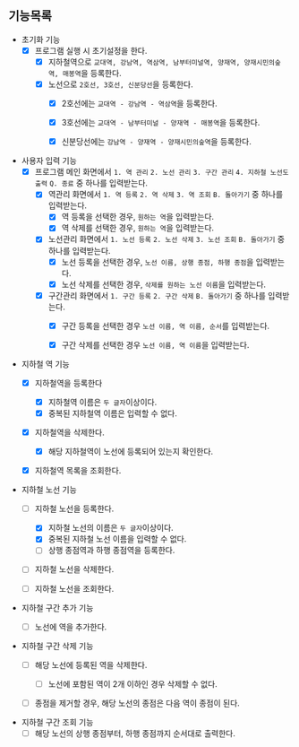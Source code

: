 ## 기능목록

* 초기화 기능
    * [x] 프로그램 실행 시 초기설정을 한다.
        * [x] 지하철역으로 `교대역, 강남역, 역삼역, 남부터미널역, 양재역, 양재시민의숲역, 매봉역`을 등록한다.
        * [x] 노선으로 `2호선, 3호선, 신분당선`을 등록한다.
            * [x] 2호선에는 `교대역 - 강남역 - 역삼역`을 등록한다.
            * [x] 3호선에는 `교대역 - 남부터미널 - 양재역 - 매봉역`을 등록한다.
            * [x] 신분당선에는 `강남역 - 양재역 - 양재시민의숲역`을 등록한다.


* 사용자 입력 기능
    * [x] 프로그램 메인 화면에서 `1. 역 관리` `2. 노선 관리` `3. 구간 관리` `4. 지하철 노선도 출력` `Q. 종료` 중 하나를 입력받는다.
        * [x] 역관리 화면에서 `1. 역 등록` `2. 역 삭제` `3. 역 조회` `B. 돌아가기` 중 하나를 입력받는다.
            * [x] 역 등록을 선택한 경우, `원하는 역`을 입력받는다.
            * [x] 역 삭제를 선택한 경우, `원하는 역`을 입력받는다.
        * [x] 노선관리 화면에서 `1. 노선 등록` `2. 노선 삭제` `3. 노선 조회` `B. 돌아가기` 중 하나를 입력받는다.
            * [x] 노선 등록을 선택한 경우, `노선 이름, 상행 종점, 하행 종점`을 입력받는다.
            * [x] 노선 삭제를 선택한 경우, `삭제를 원하는 노선 이름`을 입력받는다.
        * [x] 구간관리 화면에서 `1. 구간 등록` `2. 구간 삭제` `B. 돌아가기` 중 하나를 입력받는다.
            * [x] 구간 등록을 선택한 경우 `노선 이름, 역 이름, 순서`를 입력받는다.
            * [x] 구간 삭제를 선택한 경우 `노선 이름, 역 이름`을 입력받는다.


* 지하철 역 기능
    * [x] 지하철역을 등록한다
        * [x] 지하철역 이름은 `두 글자`이상이다.
        * [x] 중복된 지하철역 이름은 입력할 수 없다.

    * [x] 지하철역을 삭제한다.
        * [x] 해당 지하철역이 노선에 등록되어 있는지 확인한다.

    * [x] 지하철역 목록을 조회한다.


* 지하철 노선 기능
    * [ ] 지하철 노선을 등록한다.
        * [x] 지하철 노선의 이름은 `두 글자`이상이다.
        * [x] 중복된 지하철 노선 이름을 입력할 수 없다.
        * [ ] 상행 종점역과 하행 종점역을 등록한다.

    * [ ] 지하철 노선을 삭제한다.
    * [ ] 지하철 노선을 조회한다.


* 지하철 구간 추가 기능
    * [ ] 노선에 역을 추가한다.


* 지하철 구간 삭제 기능
    * [ ] 해당 노선에 등록된 역을 삭제한다.
        * [ ] 노선에 포함된 역이 2개 이하인 경우 삭제할 수 없다.
    * [ ] 종점을 제거할 경우, 해당 노선의 종점은 다음 역이 종점이 된다.


* 지하철 구간 조회 기능
    * [ ] 해당 노선의 상행 종점부터, 하행 종점까지 순서대로 출력한다.